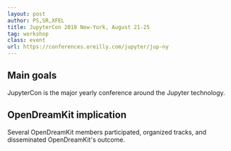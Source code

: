 ```yaml
---
layout: post
author: PS,SR,XFEL
title: JupyterCon 2018 New-York, August 21-25
tag: workshop
class: event
url: https://conferences.oreilly.com/jupyter/jup-ny
---
```


  ## Main goals

 JupyterCon is the major yearly conference
  around the Jupyter technology.

  ## OpenDreamKit implication

 Several OpenDreamKit members participated,
  organized tracks, and disseminated OpenDreamKit's outcome.


